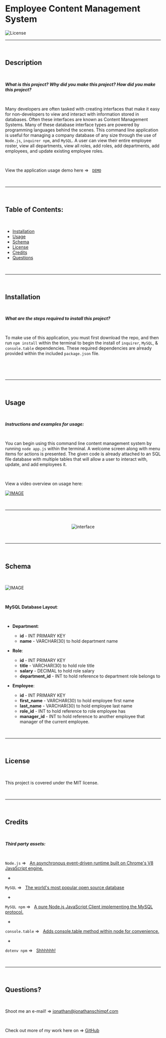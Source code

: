 # Employee Content Management System‏‏‎
‎‎![License](https://img.shields.io/static/v1?label=License&message=MIT&color=brightgreen) 
  

  ---
  
  <p>&nbsp;<p>
    

## Description 

<p>&nbsp;<p>

<strong><em>What is this project? Why did you make this project? How did you make this project?</strong></em>

<p>&nbsp;<p>

Many developers are often tasked with creating interfaces that make it easy for non-developers to view and interact with information stored in databases. Often these interfaces are known as Content Management Systems. Many of these database interface types are powered by programming languages behind the scenes. This command line application is useful for managing a company database of any size through the use of `Node.js`, `inquirer npm`, and `MySQL`. A user can view their entire employee roster, view all departments, view all roles, add roles, add departments, add employees, and update existing employee roles.

<p>&nbsp;<p>


View the application usage demo here =>‏‏‎ ‎‏‏‎ ‎‏‏‎ ‎‏‏[`DEMO`](https://drive.google.com/file/d/1ZZDiMGKPhI6_6DlrZGxzadJAeplmerOB/view?usp=sharing)


<p>&nbsp;<p>


---

<p>&nbsp;<p>


## Table of Contents: 

<p>&nbsp;<p>

* [Installation](#installation)
* [Usage](#usage)
* [Schema](#schema)
* [License](#license)
* [Credits](#credits)
* [Questions](#questions)

<p>&nbsp;<p>

---


<p>&nbsp;<p>


## Installation


<p>&nbsp;<p>


<strong><em>What are the steps required to install this project?</strong></em>


<p>&nbsp;<p>


To make use of this application, you must first download the repo, and then run `npm install` within the terminal to begin the install of `inquirer`, `MySQL`, & `console.table` dependencies. These required dependencies are already provided within the included `package.json` file. 

<p>&nbsp;<p>



<p>&nbsp;<p>


---


<p>&nbsp;<p>


## Usage


<p>&nbsp;<p>


<strong><em>Instructions and examples for usage:</strong></em>

<p>&nbsp;<p>

You can begin using this command line content management system by running `node app.js` within the terminal. A welcome screen along with menu items for actions is presented. The given code is already attached to an SQL file database with multiple tables that will allow a user to interact with, update, and add employees it. 

<p>&nbsp;<p>




View a video overview on usage here:

[![IMAGE](assets/video_screengrab.png)](https://drive.google.com/file/d/1ZZDiMGKPhI6_6DlrZGxzadJAeplmerOB/view?usp=sharing) 


<p>&nbsp;<p>


---


<p>&nbsp;<p>


<p align= "center"><img src="assets/interface_tall.png" alt="interface" /></p>


<p>&nbsp;</p>


---

<p>&nbsp;<p>


## Schema


<p>&nbsp;<p>


![IMAGE](assets/schema.png)

<p>&nbsp;</p>

**MySQL Database Layout**:

<p>&nbsp;</p>

* **Department**:

  * **id** - INT PRIMARY KEY
  * **name** - VARCHAR(30) to hold department name

* **Role**:

  * **id** - INT PRIMARY KEY
  * **title** -  VARCHAR(30) to hold role title
  * **salary** -  DECIMAL to hold role salary
  * **department_id** -  INT to hold reference to department role belongs to

* **Employee**:

  * **id** - INT PRIMARY KEY
  * **first_name** - VARCHAR(30) to hold employee first name
  * **last_name** - VARCHAR(30) to hold employee last name
  * **role_id** - INT to hold reference to role employee has
  * **manager_id** - INT to hold reference to another employee that manager of the current employee. 


<p>&nbsp;</p>

---


<p>&nbsp;<p>


## License


<p>&nbsp;<p>


This project is covered under the MIT license. 


<p>&nbsp;<p>


---


<p>&nbsp;<p>


## Credits


<p>&nbsp;<p>


<strong><em>Third party assets:</strong></em>


<p>&nbsp;<p>

`Node.js` =>‏‏‎ ‎ ‏‏‎ ‎[An asynchronous event-driven runtime built on Chrome's V8 JavaScript engine.](https://nodejs.org/en/)


<p>&nbsp;‏‏‎‏‏‎ ‎<strong>+</strong></p>


`MySQL` =>‏‏‎ ‎ ‏‏‎ ‎[The world's most popular open source database ](https://www.mysql.com/)


<p>&nbsp;‏‏‎‏‏‎ ‎<strong>+</strong></p>


`MySQL npm` =>‏‏‎ ‎ ‏‏‎ ‎[A pure Node.js JavaScript Client implementing the MySQL protocol.](https://www.npmjs.com/package/mysql)


<p>&nbsp;‏‏‎‏‏‎ ‎<strong>+</strong></p>


`console.table` =>‏‏‎ ‎ ‏‏‎ ‎[Adds console.table method within node for convenience.](https://www.npmjs.com/package/console.table)


<p>&nbsp;‏‏‎‏‏‎ ‎<strong>+</strong></p>


`dotenv npm` =>‏‏‎ ‎ ‏‏‎ ‎[Shhhhhh!](https://www.npmjs.com/package/dotenv)


<p>&nbsp;<p>



---


<p>&nbsp;<p>



## Questions?


<p>&nbsp;<p>


Shoot me an e-mail! => jonathan@jonathanschimpf.com

<p>&nbsp;<p>


Check out more of my work here on =>
[GitHub](http://github.com/jonathanschimpf)

<p>&nbsp;<p>



